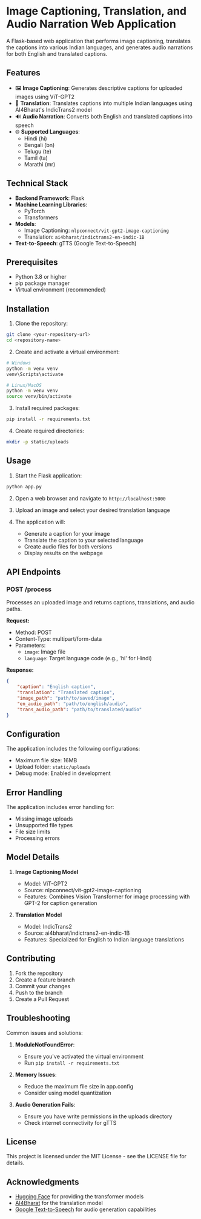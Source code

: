 # Image Captioning, Translation, and Audio Narration Web Application

A Flask-based web application that performs image captioning, translates the captions into various Indian languages, and generates audio narrations for both English and translated captions.

## Features

- 🖼️ **Image Captioning**: Generates descriptive captions for uploaded images using ViT-GPT2
- 🔄 **Translation**: Translates captions into multiple Indian languages using AI4Bharat's IndicTrans2 model
- 🔊 **Audio Narration**: Converts both English and translated captions into speech
- 🌐 **Supported Languages**:
  - Hindi (hi)
  - Bengali (bn)
  - Telugu (te)
  - Tamil (ta)
  - Marathi (mr)

## Technical Stack

- **Backend Framework**: Flask
- **Machine Learning Libraries**: 
  - PyTorch
  - Transformers
- **Models**:
  - Image Captioning: `nlpconnect/vit-gpt2-image-captioning`
  - Translation: `ai4bharat/indictrans2-en-indic-1B`
- **Text-to-Speech**: gTTS (Google Text-to-Speech)

## Prerequisites

- Python 3.8 or higher
- pip package manager
- Virtual environment (recommended)

## Installation

1. Clone the repository:
```bash
git clone <your-repository-url>
cd <repository-name>
```

2. Create and activate a virtual environment:
```bash
# Windows
python -m venv venv
venv\Scripts\activate

# Linux/MacOS
python -m venv venv
source venv/bin/activate
```

3. Install required packages:
```bash
pip install -r requirements.txt
```

4. Create required directories:
```bash
mkdir -p static/uploads
```

## Usage

1. Start the Flask application:
```bash
python app.py
```

2. Open a web browser and navigate to `http://localhost:5000`

3. Upload an image and select your desired translation language

4. The application will:
   - Generate a caption for your image
   - Translate the caption to your selected language
   - Create audio files for both versions
   - Display results on the webpage

## API Endpoints

### POST /process
Processes an uploaded image and returns captions, translations, and audio paths.

**Request:**
- Method: POST
- Content-Type: multipart/form-data
- Parameters:
  - `image`: Image file
  - `language`: Target language code (e.g., 'hi' for Hindi)

**Response:**
```json
{
    "caption": "English caption",
    "translation": "Translated caption",
    "image_path": "path/to/saved/image",
    "en_audio_path": "path/to/english/audio",
    "trans_audio_path": "path/to/translated/audio"
}
```

## Configuration

The application includes the following configurations:
- Maximum file size: 16MB
- Upload folder: `static/uploads`
- Debug mode: Enabled in development

## Error Handling

The application includes error handling for:
- Missing image uploads
- Unsupported file types
- File size limits
- Processing errors

## Model Details

1. **Image Captioning Model**
   - Model: ViT-GPT2
   - Source: nlpconnect/vit-gpt2-image-captioning
   - Features: Combines Vision Transformer for image processing with GPT-2 for caption generation

2. **Translation Model**
   - Model: IndicTrans2
   - Source: ai4bharat/indictrans2-en-indic-1B
   - Features: Specialized for English to Indian language translations

## Contributing

1. Fork the repository
2. Create a feature branch
3. Commit your changes
4. Push to the branch
5. Create a Pull Request

## Troubleshooting

Common issues and solutions:

1. **ModuleNotFoundError**:
   - Ensure you've activated the virtual environment
   - Run `pip install -r requirements.txt`

2. **Memory Issues**:
   - Reduce the maximum file size in app.config
   - Consider using model quantization

3. **Audio Generation Fails**:
   - Ensure you have write permissions in the uploads directory
   - Check internet connectivity for gTTS

## License

This project is licensed under the MIT License - see the LICENSE file for details.

## Acknowledgments

- [Hugging Face](https://huggingface.co/) for providing the transformer models
- [AI4Bharat](https://ai4bharat.org/) for the translation model
- [Google Text-to-Speech](https://cloud.google.com/text-to-speech) for audio generation capabilities
